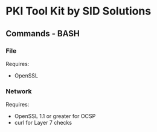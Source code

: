 # PKI Tool Kit by SID Solutions
## Commands - BASH

### File
Requires:
 - OpenSSL

### Network
Requires:
 - OpenSSL 1.1 or greater for OCSP
 - curl for Layer 7 checks
